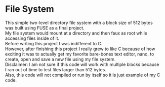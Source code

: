 # File System
This simple two-level directory file system with a block size of 512 bytes was built using FUSE as a final project.  
My file system would mount at a directory and then faux as root while accessing files inside of it.  
Before writing this project I was indifferent to C.  
However, after finishing this project I really grew to like C because of how exciting it was to actually get my favorite bare-bones text editor, nano, to create, open and save a new file using my file system.  
Disclaimer: I am not sure if this code will work with multiple blocks because I ran out of time to test files larger than 512 bytes.  
Also, this code will not compiled or run by itself so it is just example of my C code.  
